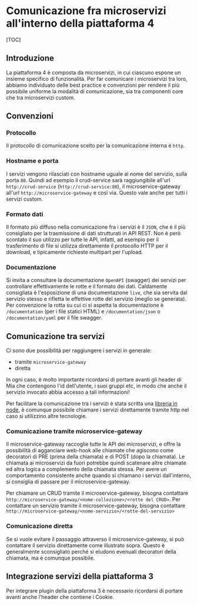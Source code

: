 # Comunicazione fra microservizi all'interno della piattaforma 4

[TOC]

## Introduzione
La piattaforma 4 è composta da microservizi, in cui ciascuno espone un insieme specifico di funzionalità. Per far comunicare i microservizi tra loro, abbiamo individuato delle best practice e convenzioni per rendere il più possibile uniforme la modalità di comunicazione, sia tra componenti core che tra microservizi custom.

## Convenzioni

### Protocollo
Il protocollo di comunicazione scelto per la comunicazione interna è `http`.

### Hostname e porta
I servizi vengono rilasciati con hostname uguale al nome del servizio, sulla porta `80`. Quindi ad esempio il crud-service sarà raggiungibile all'url `http://crud-service` (`http://crud-service:80`), il microservice-gateway all'url `http://microservice-gateway` e così via. Questo vale anche per tutti i servizi custom.

### Formato dati
Il formato più diffuso nella comunicazione fra i servizi è il `JSON`, che è il più consigliato per la trasmissione di dati strutturati in API REST.
Non è però scontato il suo utilizzo per tutte le API, infatti, ad esempio per il trasferimento di file si utilizza direttamente il protocollo HTTP per il download, e tipicamente richieste multipart per l'upload.

### Documentazione
Si invita a consultare la documentazione `OpenAPI` (swagger) dei servizi per controllare effettivamente le rotte e il formato dei dati. Caldamente consigliata è l'esposizione di una documentazione `live`, che sia servita dal servizio stesso e rifletta le effettive rotte del servizio (meglio se generata). Per convenzione la rotta su cui ci si aspetta la documentazione è `/documentation` (per i file statici HTML) e `/documentation/json` o `/documentation/yaml` per il file swagger.

## Comunicazione tra servizi
Ci sono due possibilità per raggiungere i servizi in generale:


- tramite `microservice-gateway`
- diretta

In ogni caso, è molto importante ricordarsi di portare avanti gli header di Mia che contengono l'id dell'utente, i suoi gruppi etc, in modo che anche il servizio invocato abbia accesso a tali informazioni!


Per facilitare la comunicazione tra i servizi è stata scritta una [libreria in node](plugin_baas_4.md), è comunque possibile chiamare i servizi direttamente tramite http nel caso si utilizzino altre tecnologie.

### Comunicazione tramite microservice-gateway
Il microservice-gateway raccoglie tutte le API dei microservizi, e offre la possibilità di agganciare web-hook alle chiamate che agiscono come decoratori di PRE (prima della chiamata) e di POST (dopo la chiamata). Le chiamata ai microservizi da fuori potrebbe quindi scatenare altre chiamate ed altra logica a complemento della chiamata stessa. Per avere un comportamento consistente anche quando si chiamano i servizi dall'interno, si consiglia di passare per il microservice-gateway.


Per chiamare un CRUD tramite il microservice-gateway, bisogna contattare `http://microservice-gateway/<nome-collezione>/<rotte del CRUD>`.
Per contattare un servizio tramite il microservice-gateway, bisogna contattare `http://microservice-gateway/<nome-servizio>/<rotte-del-servizio>`

### Comunicazione diretta
Se si vuole evitare il passaggio attraverso il microservice-gateway, si può contattare il servizio direttamente come illustrato sopra. Questo è generalmente sconsigliato perché si eludono evenuali decoratori della chiamata, ma è comunque possibile.

## Integrazione servizi della piattaforma 3
Per integrare plugin della piattaforma 3 è necessario ricordarsi di portare avanti anche l'header che contiene i Cookie.
